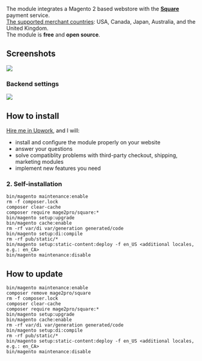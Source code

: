 The module integrates a Magento 2 based webstore with the **[Square](https://squareup.com/developers)** payment service.  
[The supported merchant countries](https://mage2.pro/t/4634): USA, Canada, Japan, Australia, and the United Kingdom.  
The module is **free** and **open source**.

## Screenshots
![](https://mage2.pro/uploads/default/original/2X/3/3ea222a91c14531e6cbe877fdacaf53534e6b648.png)
### Backend settings
![](https://mage2.pro/uploads/default/original/2X/0/0b3b91ce787cf8b0cac7545e57b7b5e1fd680ea4.png)

## How to install
[Hire me in Upwork](https://www.upwork.com/fl/mage2pro), and I will: 
- install and configure the module properly on your website
- answer your questions
- solve compatiblity problems with third-party checkout, shipping, marketing modules
- implement new features you need 

### 2. Self-installation
```
bin/magento maintenance:enable
rm -f composer.lock
composer clear-cache
composer require mage2pro/square:*
bin/magento setup:upgrade
bin/magento cache:enable
rm -rf var/di var/generation generated/code
bin/magento setup:di:compile
rm -rf pub/static/*
bin/magento setup:static-content:deploy -f en_US <additional locales, e.g.: en_CA>
bin/magento maintenance:disable
```

## How to update
```
bin/magento maintenance:enable
composer remove mage2pro/square
rm -f composer.lock
composer clear-cache
composer require mage2pro/square:*
bin/magento setup:upgrade
bin/magento cache:enable
rm -rf var/di var/generation generated/code
bin/magento setup:di:compile
rm -rf pub/static/*
bin/magento setup:static-content:deploy -f en_US <additional locales, e.g.: en_CA>
bin/magento maintenance:disable
```

